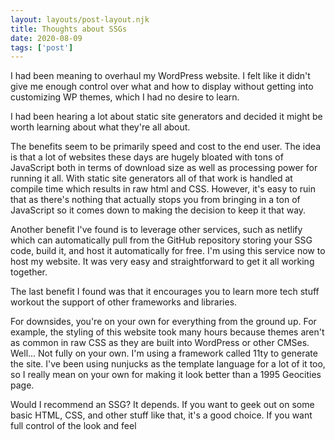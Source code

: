 ```yaml
---
layout: layouts/post-layout.njk 
title: Thoughts about SSGs
date: 2020-08-09
tags: ['post']
---
```

I had been meaning to overhaul my WordPress website.  I felt like it didn't give me enough control over what and how to display without getting into customizing WP themes, which I had no desire to learn.

<!-- Excerpt Start -->I had been hearing a lot about static site generators and decided it might be worth learning about what they're all about.<!-- Excerpt End -->

The benefits seem to be primarily speed and cost to the end user.  The idea is that a lot of websites these days are hugely bloated with tons of JavaScript both in terms of download size as well as processing power for running it all.
With static site generators all of that work is handled at compile time which results in raw html and CSS.  However, it's easy to ruin that as there's nothing that actually stops you from bringing in a ton of JavaScript so it comes down to making the decision to keep it that way.

Another benefit I've found is to leverage other services, such as netlify which can automatically pull from the GitHub repository storing your SSG code, build it, and host it automatically for free.
I'm using this service now to host my website.  It was very easy and straightforward to get it all working together.

The last benefit I found was that it encourages you to learn more tech stuff workout the support of other frameworks and libraries.

For downsides, you're on your own for everything from the ground up.  For example, the styling of this website took many hours because themes aren't as common in raw CSS as they are built into WordPress or other CMSes.
Well... Not fully on your own.  I'm using a framework called 11ty to generate the site.  I've been using nunjucks as the template language for a lot of it too, so I really mean on your own for making it look better than a 1995 Geocities page.

Would I recommend an SSG?  It depends.  If you want to geek out on some basic HTML, CSS, and other stuff like that, it's a good choice.  If you want full control of the look and feel
